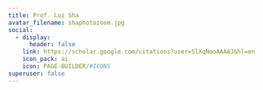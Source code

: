 ```yaml
---
title: Prof. Lui Sha
avatar_filename: shaphotozoom.jpg
social:
  - display:
      header: false
    link: https://scholar.google.com/citations?user=SlXqNooAAAAJ&hl=en
    icon_pack: ai
    icon: PAGE-BUILDER/#ICONS
superuser: false
---
```

